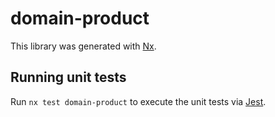 # domain-product

This library was generated with [Nx](https://nx.dev).

## Running unit tests

Run `nx test domain-product` to execute the unit tests via [Jest](https://jestjs.io).

